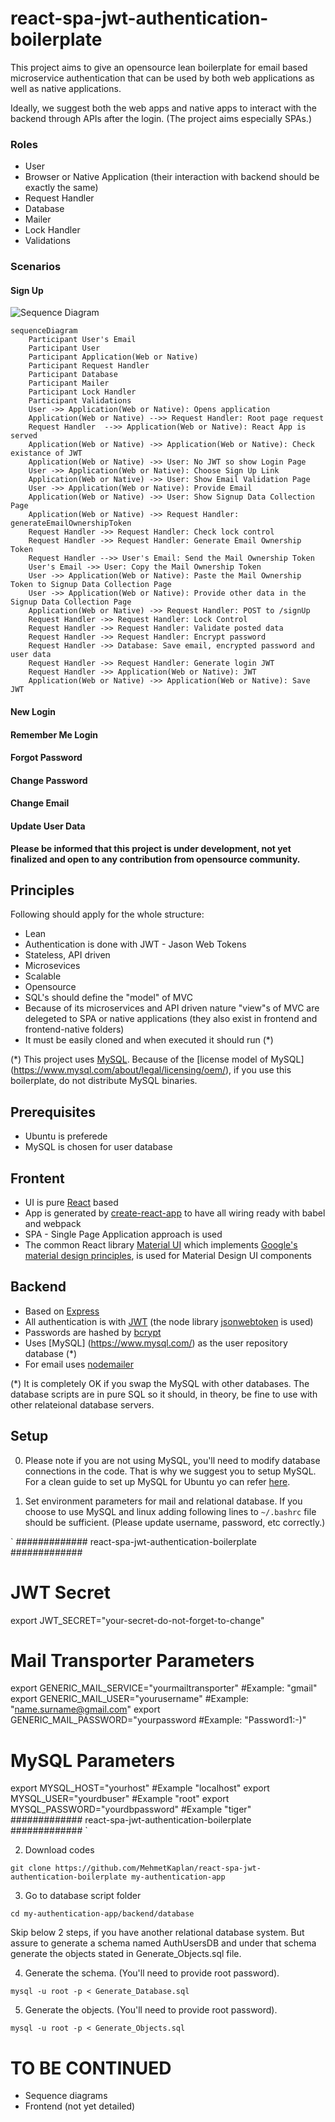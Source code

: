 # react-spa-jwt-authentication-boilerplate

This project aims to give an opensource lean boilerplate for email based microservice authentication that can be used by both web applications as well as native applications.

Ideally, we suggest both the web apps and native apps to interact with the backend through APIs after the login. (The project aims especially SPAs.)

### Roles

* User
* Browser or Native Application (their interaction with backend should be exactly the same)
* Request Handler
* Database
* Mailer
* Lock Handler
* Validations

### Scenarios

#### Sign Up

![Sequence Diagram](./SignUp.svg)

```mermaid
sequenceDiagram
	Participant User's Email
	Participant User
	Participant Application(Web or Native)
	Participant Request Handler
	Participant Database
	Participant Mailer
	Participant Lock Handler
	Participant Validations
	User ->> Application(Web or Native): Opens application
	Application(Web or Native) -->> Request Handler: Root page request
	Request Handler  -->> Application(Web or Native): React App is served
	Application(Web or Native) ->> Application(Web or Native): Check existance of JWT
	Application(Web or Native) ->> User: No JWT so show Login Page
	User ->> Application(Web or Native): Choose Sign Up Link
	Application(Web or Native) ->> User: Show Email Validation Page
	User ->> Application(Web or Native): Provide Email
	Application(Web or Native) ->> User: Show Signup Data Collection Page
	Application(Web or Native) ->> Request Handler: generateEmailOwnershipToken
	Request Handler ->> Request Handler: Check lock control
	Request Handler ->> Request Handler: Generate Email Ownership Token
	Request Handler -->> User's Email: Send the Mail Ownership Token
	User's Email ->> User: Copy the Mail Ownership Token
	User ->> Application(Web or Native): Paste the Mail Ownership Token to Signup Data Collection Page
	User ->> Application(Web or Native): Provide other data in the Signup Data Collection Page
	Application(Web or Native) ->> Request Handler: POST to /signUp
	Request Handler ->> Request Handler: Lock Control
	Request Handler ->> Request Handler: Validate posted data
	Request Handler ->> Request Handler: Encrypt password
	Request Handler ->> Database: Save email, encrypted password and user data
	Request Handler ->> Request Handler: Generate login JWT
	Request Handler ->> Application(Web or Native): JWT
	Application(Web or Native) ->> Application(Web or Native): Save JWT
```

#### New Login
#### Remember Me Login
#### Forgot Password
#### Change Password
#### Change Email
#### Update User Data


**Please be informed that this project is under development, not yet finalized and open to any contribution from opensource community.**

## Principles

Following should apply for the whole structure:

* Lean
* Authentication is done with JWT - Jason Web Tokens
* Stateless, API driven
* Microsevices
* Scalable
* Opensource
* SQL's should define the "model" of MVC
* Because of its microservices and API driven nature "view"s of MVC are delegeted to SPA or native applications (they also exist in frontend and frontend-native folders)
* It must be easily cloned and when executed it should run (*) 

(*) This project uses [MySQL](https://www.mysql.com/). Because of the [license model of MySQL] (https://www.mysql.com/about/legal/licensing/oem/), if you use this boilerplate, do not distribute MySQL binaries.

## Prerequisites

* Ubuntu is preferede
* MySQL is chosen for user database

## Frontent

* UI is pure [React](https://reactjs.org/) based
* App is generated by [create-react-app](https://github.com/facebook/create-react-app) to have all wiring ready with babel and webpack
* SPA - Single Page Application approach is used
* The common React library [Material UI](https://material-ui.com/) which implements [Google's material design principles](https://material.io), is used for Material Design UI components

## Backend

* Based on [Express](https://expressjs.com/)
* All authentication is with [JWT](https://jwt.io/) (the node library [jsonwebtoken](https://github.com/auth0/node-jsonwebtoken) is used)
* Passwords are hashed by [bcrypt](https://www.npmjs.com/package/bcrypt)
* Uses [MySQL] (https://www.mysql.com/) as the user repository database (*)
* For email uses [nodemailer](https://nodemailer.com/about/)

(*) It is completely OK if you swap the MySQL with other databases. The database scripts are in pure SQL so it should, in theory, be fine to use with other relateional database servers.

## Setup

0. Please note if you are not using MySQL, you'll need to modify database connections in the code. That is why we suggest you to setup MySQL. For a clean guide to set up MySQL for Ubuntu yo can refer [here](https://www.digitalocean.com/community/tutorials/how-to-install-mysql-on-ubuntu-18-04).

1. Set environment parameters for mail and relational database. If you choose to use MySQL and linux adding following lines to `~/.bashrc` file should be sufficient. (Please update username, password, etc correctly.)

`
############# react-spa-jwt-authentication-boilerplate #############
# JWT Secret
export JWT_SECRET="your-secret-do-not-forget-to-change"
# Mail Transporter Parameters 
export GENERIC_MAIL_SERVICE="yourmailtransporter" #Example: "gmail"
export GENERIC_MAIL_USER="yourusername" #Example: "name.surname@gmail.com"
export GENERIC_MAIL_PASSWORD="yourpassword #Example: "Password1:-)"
# MySQL Parameters 
export MYSQL_HOST="yourhost"  #Example "localhost"
export MYSQL_USER="yourdbuser"  #Example "root"
export MYSQL_PASSWORD="yourdbpassword"  #Example "tiger"
############# react-spa-jwt-authentication-boilerplate #############
`

2. Download codes

`
git clone https://github.com/MehmetKaplan/react-spa-jwt-authentication-boilerplate my-authentication-app
`

3. Go to database script folder

`
cd my-authentication-app/backend/database
`

Skip below 2 steps, if you have another relational database system. But assure to generate a schema named AuthUsersDB and under that schema generate the objects stated in Generate_Objects.sql file.

4. Generate the schema. (You'll need to provide root password).

`
mysql -u root -p < Generate_Database.sql 
`

5. Generate the objects. (You'll need to provide root password).

`
mysql -u root -p < Generate_Objects.sql 
`



# TO BE CONTINUED

* Sequence diagrams
* Frontend (not yet detailed)